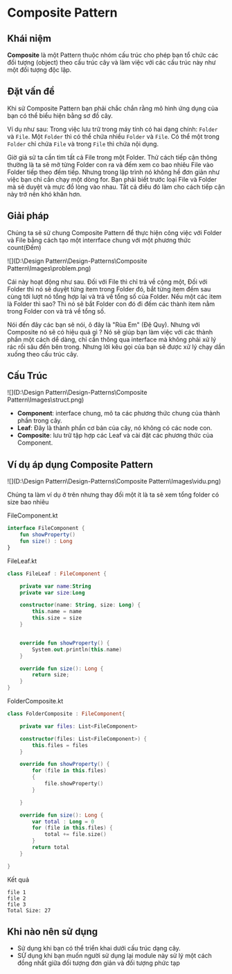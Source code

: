 # Composite Pattern

## Khái niệm

**Composite** là một Pattern thuộc nhóm cấu trúc cho phép bạn tổ chức các đối tượng (object) theo cấu trúc cây và làm việc với các cấu trúc này như một đối tượng độc lập.

## Đặt vấn đề 

Khi sử Composite Pattern bạn phải chắc chắn rằng mô hình ứng dụng của bạn có thể biểu hiện bằng sơ đồ cây.

Ví dụ như sau: Trong việc lưu trữ trong máy tính có hai dạng chính: `Folder` và `File`. Một `Folder` thì có thể chứa nhiều `Folder` và `File`. Có thể một trong `Folder` chỉ chứa `File` và trong `File` thì chứa nội dụng.

Giờ giả sử ta cần tìm tất cả File trong một Folder. Thử cách tiếp cận thông thường là ta sẽ mở từng Folder con ra và đếm xem co bao nhiêu File vào Folder tiếp theo đếm tiếp. Nhưng trong lập trình nó không hề đơn giản như việc bạn chỉ cần chạy một dòng for. Bạn phải biết trước loại  File và Folder mà sẽ duyệt và mực đồ lòng vào nhau. Tất cả điều đó làm cho cách tiếp cận này trở nên khó khăn hơn.

## Giải pháp

Chúng ta sẽ sử chung Composite Pattern để thực hiện công việc với Folder và File bằng cách tạo một interrface chung với một phương thức count(Đếm)

![](D:\Design Pattern\Design-Patterns\Composite Pattern\Images\problem.png)

Cái này hoạt động như sau. Đối với File thì chỉ trả về cộng một, Đối với Folder thì nó sẽ duyệt từng item trong Folder đó, bắt từng item đếm sau cùng tới lượt nó tổng hợp lại và trả về tổng số của Folder. Nếu một các item là Folder thì sao? Thì nó sẽ bắt Folder con đó đi đếm các thành item nằm trong Folder con và trả về tổng số.

Nói đến đây các bạn sẽ nói, ô đây là "Rùa Em" (Đệ Quy). Nhưng với Composite nó sẽ có hiệu quả gì ? Nó sẽ giúp bạn làm việc với các thành phần một cách dể dàng, chỉ cần thông qua interface mà không phải xử lý rác rối sâu đến bên trong. Nhưng lời kêu gọi của bạn sẽ được xử lý chạy dần xuống theo cấu trúc cây.

## Cấu Trúc

![](D:\Design Pattern\Design-Patterns\Composite Pattern\Images\struct.png)

- **Component**: interface chung, mô ta các phương thức chung của thành phần trong cây.
- **Leaf**:  Đây là thành phần cơ bản của cây, nó không có các node con.
- **Composite**: lưu trữ tập hợp các Leaf và cài đặt các phương thức của Component.

## Ví dụ áp dụng Composite Pattern

![](D:\Design Pattern\Design-Patterns\Composite Pattern\Images\vidu.png)

Chúng ta làm ví dụ ở trên nhưng thay đối một ít là ta sẽ xem tổng folder có size bao nhiêu

FileComponent.kt

```kotlin
interface FileComponent {
    fun showProperty()
    fun size() : Long
}
```

FileLeaf.kt

```kotlin
class FileLeaf : FileComponent {

    private var name:String
    private var size:Long

    constructor(name: String, size: Long) {
        this.name = name
        this.size = size
    }


    override fun showProperty() {
        System.out.println(this.name)
    }

    override fun size(): Long {
        return size;
    }
}
```

FolderComposite.kt

```kotlin
class FolderComposite : FileComponent{

    private var files: List<FileComponent>

    constructor(files: List<FileComponent>) {
        this.files = files
    }

    override fun showProperty() {
        for (file in this.files)
        {
            file.showProperty()
        }

    }

    override fun size(): Long {
        var total : Long = 0
        for (file in this.files) {
            total += file.size()
        }
        return total
    }

}
```

Kết quả

```
file 1
file 2
file 3
Total Size: 27
```

## Khi nào nên sử dụng

- Sử dụng khi bạn có thể triển khai dưới cấu trúc dạng cây.
- SỬ dụng khi bạn muốn người sử dụng lại module này sử lý một cách đồng nhất giữa đối tượng đơn giản và đối tượng phức tạp